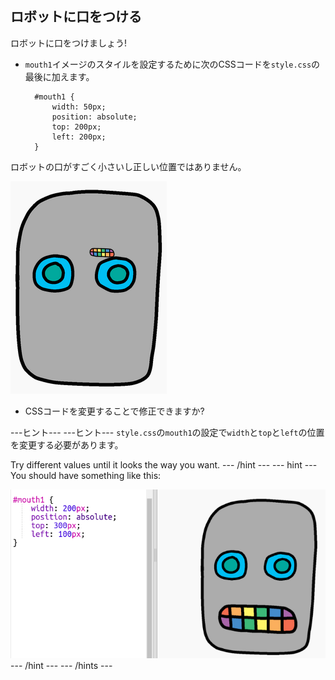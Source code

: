 ## ロボットに口をつける

ロボットに口をつけましょう!

- `mouth1`イメージのスタイルを設定するために次のCSSコードを`style.css`の最後に加えます。
    
        #mouth1 {
            width: 50px;
            position: absolute;
            top: 200px;
            left: 200px;
        }
        

ロボットの口がすごく小さいし正しい位置ではありません。

![screenshot](images/robot-mouth.png)

- CSSコードを変更することで修正できますか?

\---ヒント\--- \---ヒント\--- `style.css`の`mouth1`の設定で`width`と`top`と`left`の位置を変更する必要があります。

Try different values until it looks the way you want. \--- /hint \--- \--- hint \--- You should have something like this:

![screenshot](images/robot-mouth-code.png) \--- /hint \--- \--- /hints \---